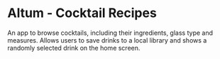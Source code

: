 # Altum - Cocktail Recipes
An app to browse cocktails, including their ingredients, glass type and measures. Allows users to save drinks to a local library and shows a randomly selected drink on the home screen.

